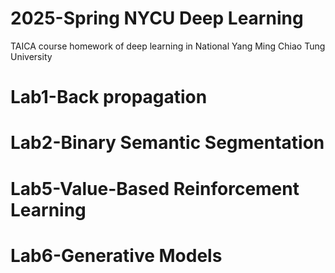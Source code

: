 # 2025-Spring NYCU Deep Learning
TAICA course homework of deep learning in National Yang Ming Chiao Tung University

# Lab1-Back propagation
# Lab2-Binary Semantic Segmentation
# Lab5-Value-Based Reinforcement Learning
# Lab6-Generative Models
